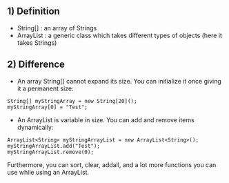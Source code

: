 ## 1) Definition
- String[] : an array of Strings 
- ArrayList<String> : a generic class which takes different types of objects (here it takes Strings)

## 2) Difference
- An array String[] cannot expand its size. You can initialize it once giving it a permanent size:
```
String[] myStringArray = new String[20]();
myStringArray[0] = "Test";
```

- An ArrayList<String> is variable in size. You can add and remove items dynamically:
```
ArrayList<String> myStringArrayList = new ArrayList<String>();
myStringArrayList.add("Test");
myStringArrayList.remove(0);
```

Furthermore, you can sort, clear, addall, and a lot more functions you can use while using an ArrayList.
